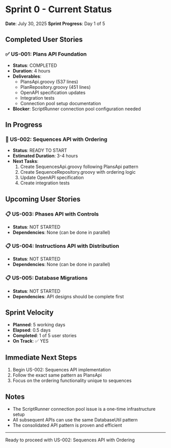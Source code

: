# Sprint 0 - Current Status

**Date**: July 30, 2025
**Sprint Progress**: Day 1 of 5

## Completed User Stories

### ✅ US-001: Plans API Foundation
- **Status**: COMPLETED
- **Duration**: 4 hours
- **Deliverables**:
  - PlansApi.groovy (537 lines)
  - PlanRepository.groovy (451 lines)
  - OpenAPI specification updates
  - Integration tests
  - Connection pool setup documentation
- **Blocker**: ScriptRunner connection pool configuration needed

## In Progress

### 🚧 US-002: Sequences API with Ordering
- **Status**: READY TO START
- **Estimated Duration**: 3-4 hours
- **Next Tasks**:
  1. Create SequencesApi.groovy following PlansApi pattern
  2. Create SequenceRepository.groovy with ordering logic
  3. Update OpenAPI specification
  4. Create integration tests

## Upcoming User Stories

### 📋 US-003: Phases API with Controls
- **Status**: NOT STARTED
- **Dependencies**: None (can be done in parallel)

### 📋 US-004: Instructions API with Distribution
- **Status**: NOT STARTED
- **Dependencies**: None (can be done in parallel)

### 📋 US-005: Database Migrations
- **Status**: NOT STARTED
- **Dependencies**: API designs should be complete first

## Sprint Velocity

- **Planned**: 5 working days
- **Elapsed**: 0.5 days
- **Completed**: 1 of 5 user stories
- **On Track**: ✅ YES

## Immediate Next Steps

1. Begin US-002: Sequences API implementation
2. Follow the exact same pattern as PlansApi
3. Focus on the ordering functionality unique to sequences

## Notes

- The ScriptRunner connection pool issue is a one-time infrastructure setup
- All subsequent APIs can use the same DatabaseUtil pattern
- The consolidated API pattern is proven and efficient

---

Ready to proceed with US-002: Sequences API with Ordering